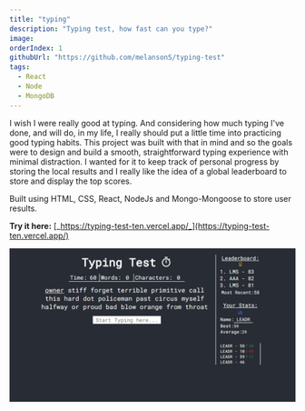 ```yaml
---
title: "typing"
description: "Typing test, how fast can you type?"
image:
orderIndex: 1
githubUrl: "https://github.com/melansonS/typing-test"
tags:
  - React
  - Node
  - MongoDB
---
```


I wish I were really good at typing. And considering how much typing I've done, and will do, in my life, I really should put a little time into practicing good typing habits. This project was built with that in mind and so the goals were to design and build a smooth, straightforward typing experience with minimal distraction. I wanted for it to keep track of personal progress by storing the local results and I really like the idea of a global leaderboard to store and display the top scores.

Built using HTML, CSS, React, NodeJs and Mongo-Mongoose to store user results.

**Try it here:** [_https://typing-test-ten.vercel.app/_](https://typing-test-ten.vercel.app/)

![demo gif](https://raw.githubusercontent.com/melansonS/typing-test/master/typing-test.gif?token=ALHOCD2PHEB3PKGU2VRNA5K7TRZ4K "demo")
